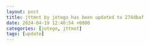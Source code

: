 ```yaml
---
layout: post
title: jttmnt by jotego has been updated to 274dbaf
date: 2024-04-19 12:40:54 +0000
categories: [jotego, jttmnt]
tags: [update]
---
```


